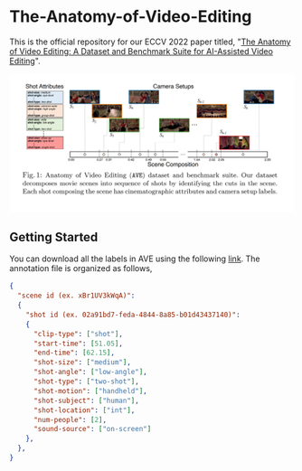 # The-Anatomy-of-Video-Editing
This is the official repository for our ECCV 2022 paper titled, "[The Anatomy of Video Editing: A Dataset and Benchmark Suite for AI-Assisted Video Editing](https://www.ecva.net/papers/eccv_2022/papers_ECCV/papers/136680195.pdf)".

![image info](./overview.PNG)

## Getting Started
You can download all the labels in AVE using the following [link](https://drive.google.com/file/d/1b_4yO94UbkkUAiRo4TB6QLfNef4WQ3t-/view). The annotation file is organized as follows,

```json
{
  "scene id (ex. xBr1UV3kWqA)":
  {
    "shot id (ex. 02a91bd7-feda-4844-8a85-b01d43437140)":
    {
      "clip-type": ["shot"],
      "start-time": [51.05],
      "end-time": [62.15],
      "shot-size": ["medium"],
      "shot-angle": ["low-angle"],
      "shot-type": ["two-shot"],
      "shot-motion": ["handheld"],
      "shot-subject": ["human"],
      "shot-location": ["int"],
      "num-people": [2],
      "sound-source": ["on-screen"]
    },
  },
}
```
